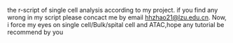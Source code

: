 the r-script of single cell analysis according to my project.
if you find any wrong in my script please concact me by email hhzhao21@lzu.edu.cn.
Now, i force my eyes on single cell/Bulk/spital cell and ATAC,hope any tutorial be recommend by you
